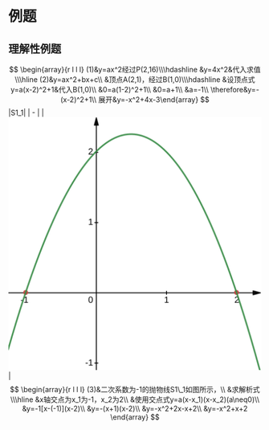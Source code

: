 # 例题

## 理解性例题
$$
\begin{array}{r l l l}
(1)&y=ax^2经过P(2,16)\\\hdashline
&y=4x^2&代入求值\\\hline
(2)&y=ax^2+bx+c\\
&顶点A(2,1)，经过B(1,0)\\\hdashline
&设顶点式y=a(x-2)^2+1&代入B(1,0)\\
&0=a(1-2)^2+1\\
&0=a+1\\
&a=-1\\
\therefore&y=-(x-2)^2+1\\
展开&y=-x^2+4x-3\end{array}
$$
|S1_1|
| - |
|![S1_1](pics/S1_1.svg)|
$$
\begin{array}{r l l l}
(3)&二次系数为-1的抛物线S1\_1如图所示，\\
&求解析式\\\hline
&x轴交点为x_1为-1，x_2为2\\
&使用交点式y=a(x-x_1)(x-x_2)(a\neq0)\\
&y=-1[x-(-1)](x-2)\\
&y=-(x+1)(x-2)\\
&y=-x^2+2x-x+2\\
&y=-x^2+x+2
\end{array}
$$